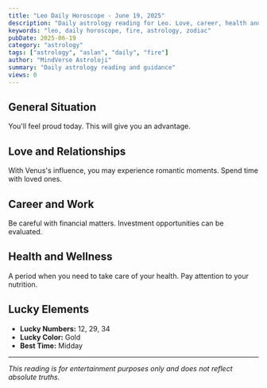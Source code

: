```yaml
---
title: "Leo Daily Horoscope - June 19, 2025"
description: "Daily astrology reading for Leo. Love, career, health and general guidance."
keywords: "leo, daily horoscope, fire, astrology, zodiac"
pubDate: 2025-06-19
category: "astrology"
tags: ["astrology", "aslan", "daily", "fire"]
author: "MindVerse Astroloji"
summary: "Daily astrology reading and guidance"
views: 0
---
```


## General Situation

You'll feel proud today. This will give you an advantage.

## Love and Relationships

With Venus's influence, you may experience romantic moments. Spend time with loved ones.

## Career and Work

Be careful with financial matters. Investment opportunities can be evaluated.

## Health and Wellness

A period when you need to take care of your health. Pay attention to your nutrition.

## Lucky Elements

- **Lucky Numbers:** 12, 29, 34
- **Lucky Color:** Gold
- **Best Time:** Midday

---

*This reading is for entertainment purposes only and does not reflect absolute truths.*
